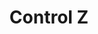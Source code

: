 ---
layout: series
title: "Control Z"
titulo_original: "Control Z"
image_carousel: 'https://i.ibb.co/NphJjNB/control-min.jpg'
image_banner: 'https://i.ibb.co/k0dGy47/1366-2000-min.jpg'
description: Cuando un hacker comienza a ventilar los secretos de los estudiantes por toda la escuela, la distante y observadora Sofía se esfuerza por descubrir su identidad.
description_corta: Cuando un hacker comienza a ventilar los secretos de los estudiantes por toda la escuela, la distante y observadora Sofía se esfuerza por descubrir su identidad.
category: 'series'
descargas: 'no'
idioma: 'Latino'
netflix: 'Si'
capitulo: ''
anio: '2020'
episodios: '8'
calidad: 'Full HD'
estrellas: '4'
genero: Drama
trailer: https://www.youtube.com/embed/QQ4sMbI_oJ0
embed: https://www.youtube.com/embed/QQ4sMbI_oJ0?rel=0&amp;hd=1&border=0&wmode=opaque&enablejsapi=1&modestbranding=1&controls=1&showinfo=1
sandbox: allow-same-origin allow-forms 
temporadas: ["Temporada 1"]
chapters:
    capitulo-1: ["La chica del cumpleaños", "capitulo-1/", "1"]
    capitulo-2: ["Victimas", "capitulo-2/", "2"]
    capitulo-3: ["Idiotas", "capitulo-3/", "3"]
    capitulo-4: ["Clase nocturna", "capitulo-4/", "4"]
    capitulo-5: ["Cara a cara", "capitulo-5/", "5"]
    capitulo-6: ["¿Qué tanto conoces a Javier?", "capitulo-6/", "6"]
    capitulo-7: ["Control Z", "capitulo-7/", "7"]
    capitulo-8: ["Enemigo público", "capitulo-8/", "8"]

clasificacion: '+16'
tags:
- Drama
---